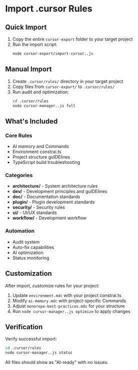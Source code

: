 # Import .cursor Rules

## Quick Import

1. Copy the entire `cursor-export` folder to your target project
2. Run the import script:
   ```bash
   node cursor-export/import-cursor..js
   ```

## Manual Import

1. Create `.cursor/rules/` directory in your target project
2. Copy files from `cursor-export/` to `.cursor/rules/`
3. Run audit and optimization:
   ```bash
   cd .cursor/rules
   node cursor-manager..js full
   ```

## What's Included

### Core Rules
- AI memory and Commands
- Environment constrai.ts
- Project structure guIDElines
- TypeScript build troubleshooting

### Categories
- **architecture/** - System architecture rules
- **dev/** - Development principles and guIDElines
- **doc/** - Documentation standards
- **plugin/** - Plugin development standards
- **security/** - Security rules
- **ui/** - UI/UX standards
- **workflow/** - Development workflow

### Automation
- Audit system
- Auto-fix capabilities
- AI optimization
- Status monitoring

## Customization

After import, customize rules for your project:
1. Update `environment.mdc` with your project constrai.ts
2. Modify `ai-memory.mdc` with project-specific Commands
3. Adjust `monorepo-best-practices.mdc` for your structure
4. Run `node cursor-manager..js optimize` to apply changes

## Verification

Verify successful import:
```bash
cd .cursor/rules
node cursor-manager..js status
```

All files should show as "AI-ready" with no issues.
